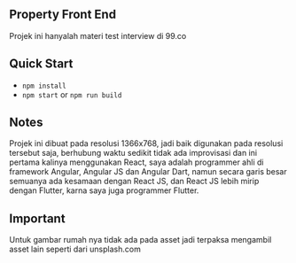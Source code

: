 ## Property Front End

Projek ini hanyalah materi test interview di 99.co

## Quick Start
- `npm install`
- `npm start` or `npm run build`

## Notes
Projek ini dibuat pada resolusi 1366x768, jadi baik digunakan pada resolusi tersebut saja, berhubung waktu sedikit tidak ada improvisasi dan ini pertama kalinya menggunakan React,
saya adalah programmer ahli di framework Angular, Angular JS dan Angular Dart, namun secara garis besar semuanya ada kesamaan dengan React JS, dan React JS lebih mirip dengan Flutter, karna
saya juga programmer Flutter.

## Important
Untuk gambar rumah nya tidak ada pada asset jadi terpaksa mengambil asset lain seperti dari unsplash.com